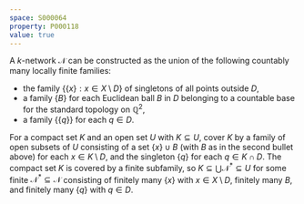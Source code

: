 ```yaml
---
space: S000064
property: P000118
value: true
---
```


A $k$-network $\mathcal N$ can be constructed as the union of the following countably many locally finite families:
- the family $\{ \{x\}:x\in X\setminus D\}$ of singletons of all points outside $D$, 
- a family $\{B\}$ for each Euclidean ball $B$ in $D$ belonging to a countable base for the standard topology on  $\mathbb Q^2$,
- a family $\{\{q\}\}$ for each $q\in D$.

For a compact set $K$ and an open set $U$ with $K\subseteq U$, cover $K$ by a family of open subsets of $U$ consisting of a set $\{x\}\cup B$ (with $B$ as in the second bullet above) for each $x\in K\setminus D$, and the singleton $\{q\}$ for each $q\in K\cap D$. 
The compact set $K$ is covered by a finite subfamily, so $K \subseteq \bigcup\mathcal{N}^* \subseteq U$
for some finite $\mathcal{N}^* \subseteq \mathcal{N}$ consisting of finitely many $\{x\}$ with $x\in X\setminus D$, finitely many $B$, and finitely many $\{q\}$ with $q\in D.$
